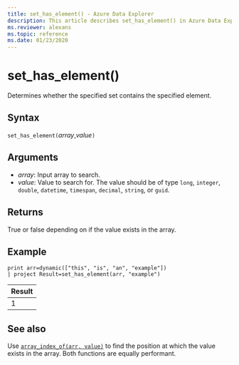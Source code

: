 ```yaml
---
title: set_has_element() - Azure Data Explorer
description: This article describes set_has_element() in Azure Data Explorer.
ms.reviewer: alexans
ms.topic: reference
ms.date: 01/23/2020
---
```

# set_has_element()

Determines whether the specified set contains the specified element.

## Syntax

`set_has_element(`*array*,*value*`)`

## Arguments

* *array*: Input array to search.
* *value*: Value to search for. The value should be of type `long`, `integer`, `double`, `datetime`, `timespan`, `decimal`, `string`, or `guid`.

## Returns

True or false depending on if the value exists in the array.

## Example

<!-- csl: https://help.kusto.windows.net/Samples -->
```kusto
print arr=dynamic(["this", "is", "an", "example"]) 
| project Result=set_has_element(arr, "example")
```

|Result|
|---|
|1|

## See also

Use [`array_index_of(arr, value)`](arrayindexoffunction.md) to find the position at which the value exists in the array. Both functions are equally performant.
